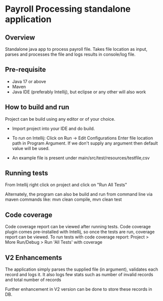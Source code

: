 # Payroll Processing standalone application

## Overview

Standalone java app to process payroll file. Takes
file location as input, parses and processes the file
and logs results in console/log file.

## Pre-requisite
- Java 17 or above
- Maven
- Java IDE (preferably Intellij), but eclipse or any other will also work

## How to build and run
Project can be build using any editor or of your choice.
- Import project into your IDE and do build.
- To run on Intellij: Click on Run -> Edit Configurations
Enter file location path in Program Argument.
If we don't supply any argument then default value will be used.

- An example file is present under main/src/test/resources/testfile,csv

## Running tests
From Intellij right click on project and click on "Run All Tests"

Alternately, the program can also be build and run from command line via maven commands like:
mvn clean compile, mvn clean test

## Code coverage
Code coverage report can be viewed after running tests.
Code coverage plugin comes pre-installed with Intellij, so
once the tests are run, coverage report can be viewed.
To run tests with code coverage report:
Project > More Run/Debug > Run 'All Tests' with coverage

## V2 Enhancements
The application simply parses the supplied file (in argument), validates 
each record and logs it.
It also logs few stats such as number of invalid records and total number of records

Further enhancement in V2 version can be done to store these records in DB.




